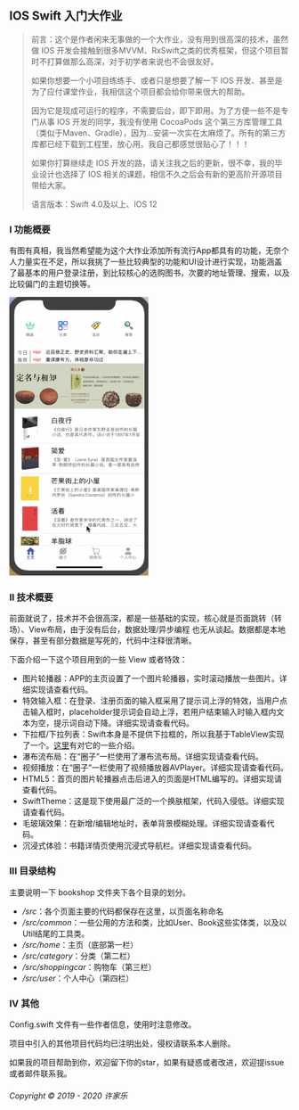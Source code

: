 ## IOS Swift 入门大作业

> 前言：这个是作者闲来无事做的一个大作业，没有用到很高深的技术，虽然做 IOS 开发会接触到很多MVVM、RxSwift之类的优秀框架，但这个项目暂时不打算做那么高深，对于初学者来说也不会很友好。
> 
> 如果你想要一个小项目练练手、或者只是想要了解一下 IOS 开发、甚至是为了应付课堂作业，我相信这个项目都会给你带来很大的帮助。
> 
> 因为它是现成可运行的程序，不需要后台，即下即用。为了方便一些不是专门从事 IOS 开发的同学，我没有使用 CocoaPods 这个第三方库管理工具（类似于Maven、Gradle），因为...安装一次实在太麻烦了。所有的第三方库都已经下载到工程里，放心用。我自己都感觉很贴心了！！！
> 
> 如果你打算继续走 IOS 开发的路，请关注我之后的更新，很不幸，我的毕业设计也选择了 IOS 相关的课题，相信不久之后会有新的更高阶开源项目带给大家。
> 
> 语言版本：Swift 4.0及以上、IOS 12

### I 功能概要

有图有真相，我当然希望能为这个大作业添加所有流行App都具有的功能，无奈个人力量实在不足，所以我挑了一些比较典型的功能和UI设计进行实现，功能涵盖了最基本的用户登录注册，到比较核心的选购图书，次要的地址管理、搜索，以及比较偏门的主题切换等。
<p>
    <img src="img/演示图片1.gif" alt="Sample"  width="250" height="500"/>
</p>

### II 技术概要

前面就说了，技术并不会很高深，都是一些基础的实现，核心就是页面跳转（转场）、View布局，由于没有后台，数据处理/异步编程 也无从谈起。数据都是本地保存，甚至有部分数据是写死的，代码中注释很清晰。

下面介绍一下这个项目用到的一些 View 或者特效：

- 图片轮播器：APP的主页设置了一个图片轮播器，实时滚动播放一些图片。详细实现请查看代码。
- 特效输入框：在登录、注册页面的输入框采用了提示词上浮的特效，当用户点击输入框时，placeholder提示词会自动上浮，若用户结束输入时输入框内文本为空，提示词自动下降。详细实现请查看代码。
- 下拉框/下拉列表：Swift本身是不提供下拉框的，所以我基于TableView实现了一个。[这里](https://blog.csdn.net/Xu_JL1997/article/details/103951298)有对它的一些介绍。
- 瀑布流布局：在“圈子”一栏使用了瀑布流布局。详细实现请查看代码。
- 视频播放：在“圈子”一栏使用了视频播放器AVPlayer。详细实现请查看代码。
- HTML5：首页的图片轮播器点击后进入的页面是HTML编写的。详细实现请查看代码。
- SwiftTheme：这是现下使用最广泛的一个换肤框架，代码入侵低。详细实现请查看代码。
- 毛玻璃效果：在新增/编辑地址时，表单背景模糊处理。详细实现请查看代码。
- 沉浸式体验：书籍详情页使用沉浸式导航栏。详细实现请查看代码。

### III 目录结构

主要说明一下 bookshop 文件夹下各个目录的划分。

- */src*：各个页面主要的代码都保存在这里，以页面名称命名
- */src/common*：一些公用的方法和类，比如User、Book这些实体类，以及以Util结尾的工具类。
- */src/home*：主页（底部第一栏）
- */src/category*：分类（第二栏）
- */src/shoppingcar*：购物车（第三栏）
- */src/user*：个人中心（第四栏）

### IV 其他

Config.swift 文件有一些作者信息，使用时注意修改。

项目中引入的其他项目代码均已注明出处，侵权请联系本人删除。

如果我的项目帮助到你，欢迎留下你的star，如果有疑惑或者改进，欢迎提issue或者邮件联系我。

###### Copyright © 2019 - 2020 许家乐
